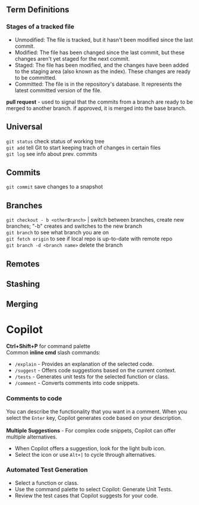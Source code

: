 ## Term Definitions
### Stages of a tracked file
* Unmodified: The file is tracked, but it hasn't been modified since the last commit.
* Modified: The file has been changed since the last commit, but these changes aren't yet staged for the next commit.
* Staged: The file has been modified, and the changes have been added to the staging area (also known as the index). These changes are ready to be committed.
* Committed: The file is in the repository's database. It represents the latest committed version of the file.  

**pull request** - used to signal that the commits from a branch are ready to be merged to another branch. if approved, it is merged into the base branch.  



## Universal
`git status` check status of working tree  
`git add` tell Git to start keeping trach of changes in certain files  
`git log` see info about prev. commits  

## Commits
`git commit` save changes to a snapshot

## Branches
`git checkout - b <otherBranch>` | switch between branches, create new branches; "-b" creates and switches to the new branch  
`git branch` to see what branch you are on  
`git fetch origin` to see if local repo is up-to-date with remote repo  
`git branch -d <branch name>` delete the branch  


## Remotes

## Stashing

## Merging

# Copilot
**Ctrl+Shift+P** for command palette    
Common **inline cmd** slash commands:
- `/explain` - Provides an explanation of the selected code.
- `/suggest` - Offers code suggestions based on the current context.
- `/tests` - Generates unit tests for the selected function or class.
- `/comment` - Converts comments into code snippets.

### Comments to code
You can describe the functionality that you want in a comment. When you select the `Enter` key, Copilot generates code based on your description.  <br><br>
**Multiple Suggestions** - For complex code snippets, Copilot can offer multiple alternatives.  
- When Copilot offers a suggestion, look for the light bulb icon.  
- Select the icon or use `Alt+]` to cycle through alternatives.
### Automated Test Generation
* Select a function or class.
* Use the command palette to select Copilot: Generate Unit Tests.
* Review the test cases that Copilot suggests for your code.

